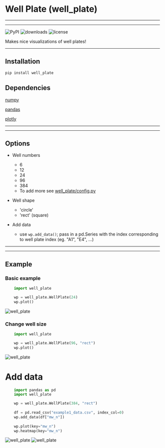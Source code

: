 # Well Plate (well_plate)

---
---
![PyPI](https://img.shields.io/pypi/v/well_plate)
![downloads](https://static.pepy.tech/badge/well_plate)
![license](https://img.shields.io/github/license/dylanwal/well_plate)

Makes nice visualizations of well plates!


---

## Installation

```
pip install well_plate
```

## Dependencies

[numpy](https://github.com/numpy/numpy)

[pandas](https://github.com/pandas-dev/pandas)

[plotly](https://github.com/plotly/plotly.py)

---
---

## Options

* Well numbers
  * 6
  * 12
  * 24
  * 96
  * 384
  * To add more see [well_plate/config.py](https://github.com/dylanwal/well_plate/blob/master/well_plate/config.py)

* Well shape
  * 'circle'
  * 'rect' (square)

* Add data
  * use `wp.add_data()`; pass in a pd.Series with the index corresponding to well plate index (eg. "A1", "E4", ...)

---
---

## Example
### Basic example
```python
    import well_plate

    wp = well_plate.WellPlate(24)
    wp.plot()
```
![well_plate](https://raw.githubusercontent.com/dylanwal/well_plate/master/examples/well_plate_24.svg)

### Change well size
```python
    import well_plate

    wp = well_plate.WellPlate(96, "rect")
    wp.plot()
```
![well_plate](https://raw.githubusercontent.com/dylanwal/well_plate/master/examples/well_plate_96r.svg)

# Add data

```python
    import pandas as pd    
    import well_plate

    wp = well_plate.WellPlate(384, "rect")
    
    df = pd.read_csv("example1_data.csv", index_col=0)
    wp.add_data(df["mw_n"])
    
    wp.plot(key="mw_n")
    wp.heatmap(key="mw_n")
```
![well_plate](https://raw.githubusercontent.com/dylanwal/well_plate/master/examples/well_plate_with_data.svg)
![well_plate](https://raw.githubusercontent.com/dylanwal/well_plate/master/examples/heatmap.svg)
